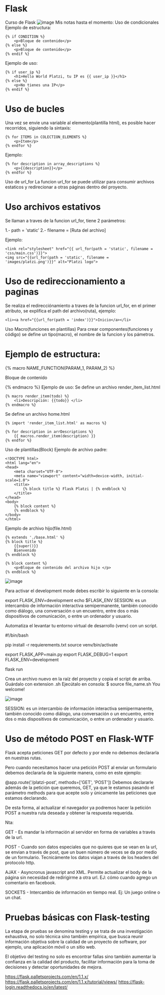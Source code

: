 # Flask
Curso de Flask
![image](https://user-images.githubusercontent.com/94714288/143951000-ca094aff-3c24-4374-b0ee-c7f06098df25.png)
Mis notas hasta el momento:
Uso de condicionales
Ejemplo de estructura:

    {% if CONDITION %}
        <p>Bloque de contenido</p>
    {% else %}
        <p>Bloque de contenido</p>
    {% endif %}
Ejemplo de uso:

    {% if user_ip %}
        <h1>Hello World Platzi, tu IP es {{ user_ip }}</h1>
    {% else %}
        <p>No tienes una IP</p>
    {% endif %}
<h1>Uso de bucles</h1>
Una vez se envie una variable al elemento(plantilla html), es posible hacer recorridos, siguiendo la sintaxis:

    {% for ITEMS in COLECTION_ELEMENTS %}
        <p>Item</p>
    {% endfor %}
Ejemplo:

    {% for description in array_descriptions %}
        <p>{{description}}</p>
    {% endfor %}
Uso de url_for
La funcion url_for se puede utilizar para consumir archivos estaticos y redirecionar a otras páginas dentro del proyecto.

<h1>Uso archivos estativos</h1>
Se llaman a traves de la funcion url_for, tiene 2 parámetros:

1.- path = 'static’
2.- filename = [Ruta del archivo]

Ejemplo:

    <link rel="stylesheet" href="{{ url_for(path = 'static', filename = 'css/main.css')}}">
    <img src="{{url_for(path = 'static', filename = 'images/platzi.png')}}" alt="Platzi logo">
<h1>Uso de redireccionamiento a paginas</h1>
Se realiza el redirecciónamiento a traves de la funcion url_for, en el primer
atributo, se explifica el path del archivo(ruta), ejemplo:

    <li><a href="{{url_for(path = 'index')}}">Inicio</a></li>
Uso Macro(funciones en plantillas)
Para crear componentes(funciones y código) se define un tipo(macro), el nombre de la funcion y los pámetros.

<h1>Ejemplo de estructura:</h1>
    {% macro NAME_FUNCTION(PARAM_1, PARAM_2) %}
        <p>Bloque de contenido<p>
    {% endmacro %}
Ejemplo de uso:
Se define un archivo render_item_list.html

    {% macro render_item(todo) %}
        <li>Descripción: {{todo}} </li>
    {% endmacro %}
Se define un archivo home.html

    {% import 'render_item_list.html' as macros %}

    {% for description in arrDescriptions %}
        {{ macros.render_item(description) }}
    {% endfor %}
Uso de plantillas(Block)
Ejemplo de archivo padre:

    <!DOCTYPE html>
    <html lang="en">
    <head>
        <meta charset="UTF-8">
        <meta name="viewport" content="width=device-width, initial-scale=1.0">
        <title>
            {% block title %} Flask Platzi | {% endblock %}
        </title>
    </head>
    <body>
        {% block content %}
        {% endblock %}
    </body>
    </html>
Ejemplo de archivo hijo(file.html)

    {% extends './base.html' %}
    {% block title %}
        {{super()}}
        Bienvenido
    {% endblock %}

    {% block content %}
        <p>Bloque de contenido del archivo hijo </p>
    {% endblock %}
 ![image](https://user-images.githubusercontent.com/94714288/143855747-bb847ab7-3ba1-43bf-8470-106949934a3c.png)
 
 Para activar el development mode debes escribir lo siguiente en la consola:

export FLASK_ENV=development
echo $FLASK_ENV
SESSION: es un intercambio de información interactiva semipermanente, también conocido como diálogo, una conversación o un encuentro, entre dos o más dispositivos de comunicación, o entre un ordenador y usuario.

Automatiza el levantar tu entorno virtual de desarrollo (venv) con un script.

#!/bin/bash

pip install -r requierements.txt
source venv/bin/activate

export FLASK_APP=main.py
export FLASK_DEBUG=1
export FLASK_ENV=development

flask run

Crea un archivo nuevo en la raíz del proyecto y copia el script de arriba.
Guárdalo con extension .sh
Ejecútalo en consola: $ source file_name.sh
You welcome!

![image](https://user-images.githubusercontent.com/94714288/143856916-46e25265-8f83-44cf-a73a-a9e34247317a.png)

SESSION: es un intercambio de información interactiva semipermanente, también conocido como diálogo, una conversación o un encuentro, entre dos o más dispositivos de comunicación, o entre un ordenador y usuario.

<h1>Uso de método POST en Flask-WTF</h1>

Flask acepta peticiones GET por defecto y por ende no debemos declararla en nuestras rutas.

Pero cuando necesitamos hacer una petición POST al enviar un formulario debemos declararla de la siguiente manera, como en este ejemplo:

@app.route('/platzi-post', methods=['GET', 'POST'])
Debemos declararle además de la petición que queremos, GET, ya que le estamos pasando el parámetro methods para que acepte solo y únicamente las peticiones que estamos declarando.

De esta forma, al actualizar el navegador ya podremos hacer la petición POST a nuestra ruta deseada y obtener la respuesta requerida.

Nta:

GET - Es mandar la información al servidor en forma de variables a través de la url.

POST - Cuando son datos especiales que no quieres que se vean en la url, se envian a través de post, que un buen número de veces se da por medio de un formulario. Tecnicámente los datos viajan a través de los headers del protocolo http.

AJAX - Asyncronus javascript and XML. Permite actualizar el body de la página sin necesidad de redirigirme a otra url. EJ: cómo cuando agrego un comentario en facebook.

SOCKETS - Intercambio de información en tiempo real. Ej: Un juego online o un chat.

<h1>Pruebas básicas con Flask-testing</h1>

La etapa de pruebas se denomina testing y se trata de una investigación exhaustiva, no solo técnica sino también empírica, que busca reunir información objetiva sobre la calidad de un proyecto de software, por ejemplo, una aplicación móvil o un sitio web.

El objetivo del testing no solo es encontrar fallas sino también aumentar la confianza en la calidad del producto, facilitar información para la toma de decisiones y detectar oportunidades de mejora.

https://flask.palletsprojects.com/en/1.1.x/
https://flask.palletsprojects.com/en/1.1.x/tutorial/views/
https://flask-login.readthedocs.io/en/latest/
